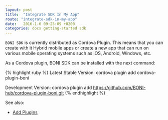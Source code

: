 ```yaml
---
layout: post
title:  "Integrate SDK In My App"
route: "integrate-sdk-in-my-app"
date:   2016-1-6 09:25:09 +0200
categories: docs getting-started sdk
---
```

`BONI SDK` is currently distributed as Cordova Plugin. This means that you can create with it Hybrid mobile apps or create a new app that can run on various mobile operating systems such as iOS, Android, Windows, etc.

As a Cordova plugin, BONI SDK can be installed with the next command:

{% highlight ruby %}
Latest Stable Version:
cordova plugin add cordova-plugin-boni

Development Version:
cordova plugin add https://github.com/BONI-hub/cordova-plugin-boni.git
{% endhighlight %}

See also:

* [Add Plugins][add-plugins]


[add-plugins]: https://cordova.apache.org/docs/en/6.x/guide/cli/index.html#add-plugins
